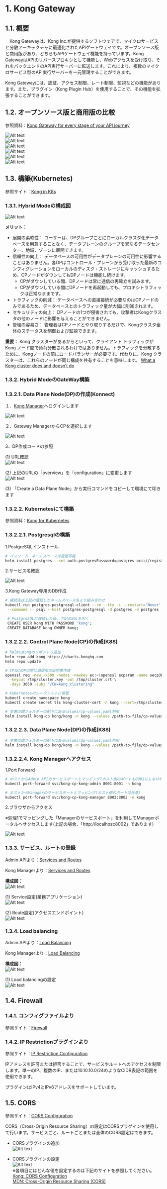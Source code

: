 # 1. Kong Gateway

## 1.1. 概要

　Kong Gatewayは、Kong Inc.が提供するソフトウェアで、マイクロサービスと分散アーキテクチャに最適化されたAPIゲートウェイです。オープンソース版と商用版があり、どちらもAPIゲートウェイ機能を持っています。Kong GatewayはAPIのリバースプロキシとして機能し、Webアクセスを受け取り、それをバックエンドのAPI実行サーバーに転送します。これにより、複数のマイクロサービス型のAPI実行サーバーを一元管理することができます。

Kong Gatewayには、認証、アクセス制限、レート制限、監視などの機能があります。また、プラグイン（Kong Plugin Hub）を使用することで、その機能を拡張することができます。

## 1.2. オープンソース版と商用版の比較

参照資料：[Kong Gateway for every stage
of your API journey](https://konghq.com/products/kong-gateway)

![Alt text](images/stage_diff_1.png)
![Alt text](images/stage_diff_2.png)
![Alt text](images/stage_diff_3.png)
![Alt text](images/stage_diff_4.png)
![Alt text](images/stage_diff_5.png)
![Alt text](images/stage_diff_6.png)

## 1.3. 構築(Kubernetes)

参照サイト：[Kong in K8s](https://docs.konghq.com/gateway/3.5.x/install/kubernetes/)

### 1.3.1. Hybrid Modeの構成図

![Alt text](images/hybrid_mode.png)

**メリット：**

* 展開の柔軟性： ユーザーは、DPグループごとにローカルクラスタ化データベースを用意することなく、データプレーンのグループを異なるデータセンター、地域、ゾーンに展開できます。
* 信頼性の向上： データベースの可用性がデータプレーンの可用性に影響することはありません。各DPはコントロール・プレーンから受け取った最新のコンフィグレーションをローカルのディスク・ストレージにキャッシュするため、CPノードがダウンしてもDPノードは機能し続けます。
  * CPがダウンしている間、DPノードは常に通信の再確立を試みます。
  * CPがダウンしている間にDPノードを再起動しても、プロキシトラフィックは正常なままです。
* トラフィックの削減： データベースへの直接接続が必要なのはCPノードのみであるため、データベースとのトラフィック量が大幅に削減されます。
* セキュリティの向上： DPノードの1つが侵害されても、攻撃者はKongクラスタの他のノードに影響を与えることができません。
* 管理の容易さ： 管理者はCPノードとやり取りするだけで、Kongクラスタ全体のステータスを制御および監視できます。

**重要：**
Kong クラスターがあるからといって、クライアント トラフィックが Kong ノード間で負荷分散されるわけではありません。トラフィックを分散するために、Kongノードの前にロードバランサーが必要です。代わりに、Kong クラスターは、これらのノードが同じ構成を共有することを意味します。
[What a Kong cluster does and doesn’t do](https://docs.konghq.com/gateway/latest/production/deployment-topologies/traditional/)

### 1.3.2. Hybrid ModeのGateWay構築

### 1.3.2.1. Data Plane Node(DP)の作成(Konnect)

１．[Kong Manager](https://signin.cloud.konghq.com/)へログインします

![Alt text](images/login.png)

２．Gateway ManagerからCPを選択します

![Alt text](images/cp_select.png)

3．DP作成コードの参照

(1) URL確認
![Alt text](images/cp_base_url.png)

(2) 上記のURLの「overview」を「configuration」に変更します
![Alt text](images/dp_create.png)

(3) 「Create a Data Plane Node」から実行コマンドをコピーして環境にて叩きます

### 1.3.2.2. Kubernetesにて構築

参照資料：[Kong for Kubernetes](https://github.com/Kong/charts/blob/main/charts/kong/README.md)

### 1.3.2.2.1. Postgresqlの構築

1.PostgreSQLインストール

```bash
# パスワード、ネームスペースは変更可能
helm install postgres --set auth.postgresPassword=postgres oci://registry-1.docker.io/bitnamicharts/postgresql -n dbkong --create-namespace
```

2.サービス名確認

![Alt text](images/postgres_svc.png)

3.Kong Gateway専用のDB作成

```bash
# 接続先は上記の確認したネームスペース名より組み合わせ
kubectl run postgres-postgresql-client --rm --tty -i --restart='Never' --namespace dbkong --image docker.io/bitnami/postgresql:16.1.0-debian-11-r24 --env="PGPASSWORD=postgres" \
 --command -- psql --host postgres-postgresql -U postgres -d postgres -p 5432

 # PostgreSQLに接続した後、下記のSQLを叩く
 CREATE USER kong WITH PASSWORD 'kong';
 CREATE DATABASE kong OWNER kong;
```

### 1.3.2.2.2. Control Plane Node(CP)の作成(K8S)

```bash
# helmにKongのレポジトリ追加
helm repo add kong https://charts.konghq.com
helm repo update

# CP及びDPの間に通信用の証明書作成
openssl req -new -x509 -nodes -newkey ec:<(openssl ecparam -name secp384r1) \
  -keyout /tmp/cluster.key -out /tmp/cluster.crt \
  -days 3650 -subj "/CN=kong_clustering"

# Kubernetesのシークレットに保管
kubectl create namespace kong
kubectl create secret tls kong-cluster-cert -n kong --cert=/tmp/cluster.crt --key=/tmp/cluster.key

# 本書の親フォルダーの配下にあるvalues/cp-values.yaml利用
helm install kong-cp kong/kong -n kong --values /path-to-file/cp-values.yaml
```

### 1.3.2.2.3. Data Plane Node(DP)の作成(K8S)

```bash
# 本書の親フォルダーの配下にあるvalues/dp-values.yaml利用
helm install kong-dp kong/kong -n kong --values /path-to-file/dp-values.yaml
```

### 1.3.2.2.4. Kong Managerへアクセス

1.Port Forward

```bash
# ホストからAdmin APIのサービスポートとマッピング(ホスト側のポートも8001にしなければいけない)
kubectl port-forward svc/kong-cp-kong-admin 8001:8001 -n kong

# ホストからManagerのサービスポートとマッピング(ホスト側のポートは任意)
kubectl port-forward svc/kong-cp-kong-manager 8002:8002 -n kong
```

2.ブラウザからアクセス

※処理1でマッピングした「Managerのサービスポート」を利用してManagerポータルへサクセスします(上記の場合、「http://localhost:8002」であります)

![Alt text](images/kong_manager.png)

### 1.3.3. サービス、ルートの登録

Admin APIより：[Services and Routes](https://docs.konghq.com/gateway/3.5.x/get-started/services-and-routes/)

Kong Managerより：[Services and Routes](https://docs.konghq.com/gateway/3.5.x/kong-manager/get-started/services-and-routes/)

**構成図：**
![Alt text](images/service_route.png)

(1) Service設定(業務アプリケーション)
![Alt text](images/config_service.png)

(2) Route設定(アクセスエンドポイント)
![Alt text](images/config_route.png)

### 1.3.4. Load balancing

Admin APIより：[Load Balancing](https://docs.konghq.com/gateway/3.5.x/get-started/load-balancing/)

Kong Managerより：[Load Balancing](https://docs.konghq.com/gateway/3.5.x/kong-manager/get-started/load-balancing/)

**構成図：**
![Alt text](images/load_balance.png)

(1) Load balancingの設定
![Alt text](images/upstream.png)

## 1.4. Firewall

### 1.4.1. コンフィグファイルより

参照サイト：[Firewall](https://docs.konghq.com/gateway/latest/production/networking/firewall/#firewall)

### 1.4.2. IP Restrictionプラグインより

参照サイト：[IP Restriction Configuration](https://docs.konghq.com/hub/kong-inc/ip-restriction/configuration/)

IPアドレスを許可または拒否することで、サービスやルートへのアクセスを制限します。単一のIP、複数のIP、または10.10.10.0/24のようなCIDR表記の範囲を使用できます。

プラグインはIPv4とIPv6アドレスをサポートしています。

## 1.5. CORS

参照サイト：[CORS Configuration](hhttps://docs.konghq.com/hub/kong-inc/cors/configuration/)

CORS（Cross-Origin Resource Sharing）の設定はCORSプラグインを使用して行います。サービスごと、ルートごとまたは全体のCORS設定はできます。

* CORSプラグインの追加
![Alt text](images/select_cors.png)

* CORSプラグインの設定
![Alt text](images/configure_cors.png)
※各項目にはどんな値を設定するのは下記のサイトを参照してください。
[Kong: CORS Configuration](https://docs.konghq.com/hub/kong-inc/cors/configuration/)
[MDN: Cross-Origin Resource Sharing (CORS)](https://developer.mozilla.org/en-US/docs/Web/HTTP/CORS)

<style>
p:has(> img){
    display: grid;
}
</style>

